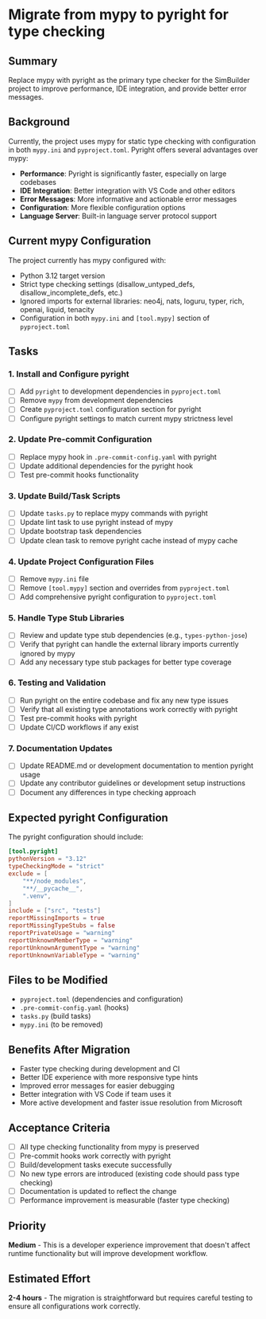 # Migrate from mypy to pyright for type checking

## Summary

Replace mypy with pyright as the primary type checker for the SimBuilder project to improve
performance, IDE integration, and provide better error messages.

## Background

Currently, the project uses mypy for static type checking with configuration in both `mypy.ini` and
`pyproject.toml`. Pyright offers several advantages over mypy:

- **Performance**: Pyright is significantly faster, especially on large codebases
- **IDE Integration**: Better integration with VS Code and other editors
- **Error Messages**: More informative and actionable error messages
- **Configuration**: More flexible configuration options
- **Language Server**: Built-in language server protocol support

## Current mypy Configuration

The project currently has mypy configured with:

- Python 3.12 target version
- Strict type checking settings (disallow_untyped_defs, disallow_incomplete_defs, etc.)
- Ignored imports for external libraries: neo4j, nats, loguru, typer, rich, openai, liquid, tenacity
- Configuration in both `mypy.ini` and `[tool.mypy]` section of `pyproject.toml`

## Tasks

### 1. Install and Configure pyright

- [ ] Add `pyright` to development dependencies in `pyproject.toml`
- [ ] Remove `mypy` from development dependencies
- [ ] Create `pyproject.toml` configuration section for pyright
- [ ] Configure pyright settings to match current mypy strictness level

### 2. Update Pre-commit Configuration

- [ ] Replace mypy hook in `.pre-commit-config.yaml` with pyright
- [ ] Update additional dependencies for the pyright hook
- [ ] Test pre-commit hooks functionality

### 3. Update Build/Task Scripts

- [ ] Update `tasks.py` to replace mypy commands with pyright
- [ ] Update lint task to use pyright instead of mypy
- [ ] Update bootstrap task dependencies
- [ ] Update clean task to remove pyright cache instead of mypy cache

### 4. Update Project Configuration Files

- [ ] Remove `mypy.ini` file
- [ ] Remove `[tool.mypy]` section and overrides from `pyproject.toml`
- [ ] Add comprehensive pyright configuration to `pyproject.toml`

### 5. Handle Type Stub Libraries

- [ ] Review and update type stub dependencies (e.g., `types-python-jose`)
- [ ] Verify that pyright can handle the external library imports currently ignored by mypy
- [ ] Add any necessary type stub packages for better type coverage

### 6. Testing and Validation

- [ ] Run pyright on the entire codebase and fix any new type issues
- [ ] Verify that all existing type annotations work correctly with pyright
- [ ] Test pre-commit hooks with pyright
- [ ] Update CI/CD workflows if any exist

### 7. Documentation Updates

- [ ] Update README.md or development documentation to mention pyright usage
- [ ] Update any contributor guidelines or development setup instructions
- [ ] Document any differences in type checking approach

## Expected pyright Configuration

The pyright configuration should include:

```toml
[tool.pyright]
pythonVersion = "3.12"
typeCheckingMode = "strict"
exclude = [
    "**/node_modules",
    "**/__pycache__",
    ".venv",
]
include = ["src", "tests"]
reportMissingImports = true
reportMissingTypeStubs = false
reportPrivateUsage = "warning"
reportUnknownMemberType = "warning"
reportUnknownArgumentType = "warning"
reportUnknownVariableType = "warning"
```

## Files to be Modified

- `pyproject.toml` (dependencies and configuration)
- `.pre-commit-config.yaml` (hooks)
- `tasks.py` (build tasks)
- `mypy.ini` (to be removed)

## Benefits After Migration

- Faster type checking during development and CI
- Better IDE experience with more responsive type hints
- Improved error messages for easier debugging
- Better integration with VS Code if team uses it
- More active development and faster issue resolution from Microsoft

## Acceptance Criteria

- [ ] All type checking functionality from mypy is preserved
- [ ] Pre-commit hooks work correctly with pyright
- [ ] Build/development tasks execute successfully
- [ ] No new type errors are introduced (existing code should pass type checking)
- [ ] Documentation is updated to reflect the change
- [ ] Performance improvement is measurable (faster type checking)

## Priority

**Medium** - This is a developer experience improvement that doesn't affect runtime functionality
but will improve development workflow.

## Estimated Effort

**2-4 hours** - The migration is straightforward but requires careful testing to ensure all
configurations work correctly.
